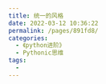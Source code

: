 ```yaml
---
title: 统一的风格
date: 2022-03-12 10:36:22
permalink: /pages/891fd8/
categories:
  - 《python进阶》
  - Pythonic思维
tags:
  - 
---
```

